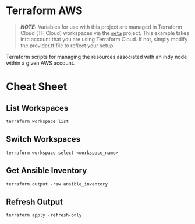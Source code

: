 # Terraform AWS

> **_NOTE:_** Variables for use with this project are managed in Terraform Cloud (TF Cloud) workspaces via the [`meta`](../meta/readme.md) project.  This example takes into account that you are using Terraform Cloud.  If not, simply modify the provider.tf file to reflect your setup.

Terraform scripts for managing the resources associated with an indy node within a given AWS account.

# Cheat Sheet

## List Workspaces

```
terraform workspace list
```

## Switch Workspaces

```
terraform workspace select <workspace_name>
```

## Get Ansible Inventory

```
terraform output -raw ansible_inventory
```

## Refresh Output

```
terraform apply -refresh-only
```